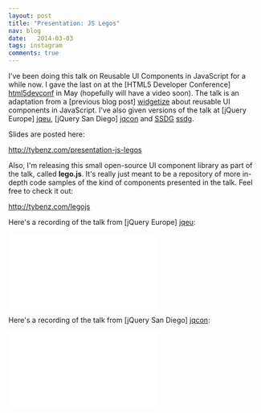 ```yaml
---
layout: post
title: "Presentation: JS Legos"
nav: blog
date:   2014-03-03
tags: instagram
comments: true
---
```


I've been doing this talk on Reusable UI Components in JavaScript for a while
now. I gave the last on at the [HTML5 Developer Conference] [html5devconf] in
May (hopefully will have a video soon). The talk is an adaptation from a
[previous blog post] [widgetize] about reusable UI components in JavaScript.
I've also given versions of the talk at [jQuery Europe] [jqeu], [jQuery San
Diego] [jqcon] and [SSDG] [ssdg].

Slides are posted here:

<http://tybenz.com/presentation-js-legos>

Also, I'm releasing this small open-source UI component library as part of the talk, called **lego.js**.
It's really just meant to be a repository of more in-depth code samples of the kind of components
presented in the talk. Feel free to check it out:

<http://tybenz.com/legojs>

Here's a recording of the talk from [jQuery Europe] [jqeu]:
<div class="video-container skinny">
  <iframe src="//www.youtube.com/embed/S0xH8RxFaBg?start=233" frameborder="0" allowfullscreen></iframe>
</div>

Here's a recording of the talk from [jQuery San Diego] [jqcon]:
<div class="video-container">
  <iframe src="//www.youtube.com/embed/78a3cjw8bT8" frameborder="0" allowfullscreen></iframe>
</div>

[jqcon]: http://events.jquery.org/2014/san-diego
[jqeu]: http://www.gentics.com/jquery-eu-2014/page/2014/eu.html
[ssdg]: http://www.meetup.com/The-Sonora-Software-Developers-Group/
[widgetize]: http://tybenz.com/post/widgetize-all-the-things
[html5devconf]: http://html5devconf.com
